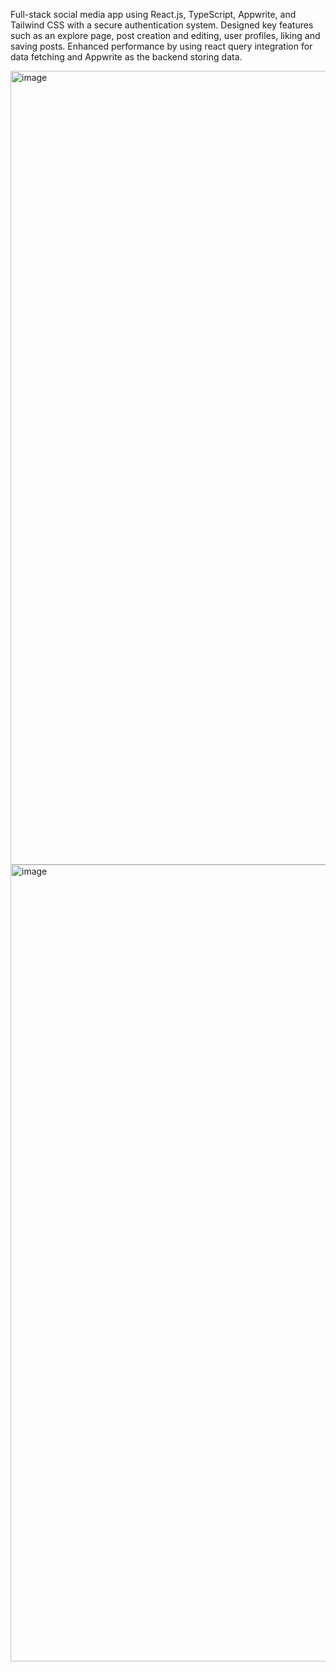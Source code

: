 Full-stack social media app using React.js, TypeScript, Appwrite, and Tailwind CSS with a secure authentication system.
Designed key features such as an explore page, post creation and editing, user profiles, liking and saving posts.
Enhanced performance by using react query integration for data fetching and Appwrite as the backend storing data.

<img width="1270" alt="image" src="https://github.com/user-attachments/assets/e0e73f21-a6e5-4fab-b12f-3ed7d2b70b7d" />


<img width="1275" alt="image" src="https://github.com/user-attachments/assets/14e7f974-e844-458d-956a-074a6ada7494" />
